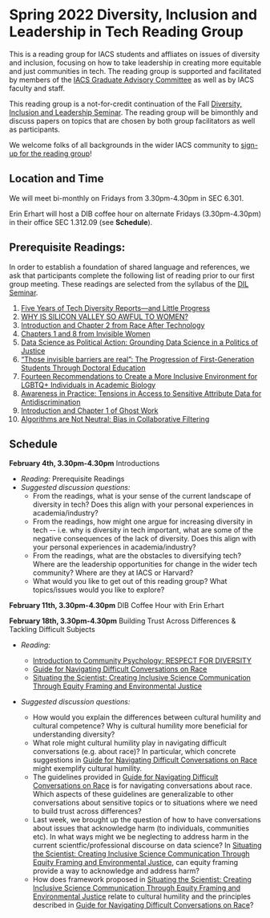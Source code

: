 # Spring 2022 Diversity, Inclusion and Leadership in Tech Reading Group
This is a reading group for IACS students and affliates on issues of diversity and inclusion, focusing on how to take leadership in creating more equitable and just communities in tech. The reading group is supported and facilitated by members of the [IACS Graduate Advisory Committee](https://iacs-gac.github.io/pages/about.html) as well as by IACS faculty and staff.

This reading group is a not-for-credit continuation of the Fall [Diversity, Inclusion and Leadership Seminar](https://onefishy.github.io/DIL_in_tech/). The reading group will be bimonthly and discuss papers on topics that are chosen by both group facilitators as well as participants. 

We welcome folks of all backgrounds in the wider IACS community to [sign-up for the reading group](https://forms.gle/JdwvyXTbErmSM99c6)!

## Location and Time
We will meet bi-monthly on Fridays from 3.30pm-4.30pm in SEC 6.301.

Erin Erhart will host a DIB coffee hour on alternate Fridays (3.30pm-4.30pm) in their office SEC 1.312.09 (see **Schedule**).

## Prerequisite Readings:
In order to establish a foundation of shared language and references, we ask that participants complete the following list of reading prior to our first group meeting. These readings are selected from the syllabus of the [DIL Seminar](https://onefishy.github.io/DIL_in_tech/).

1. [Five Years of Tech Diversity Reports—and Little Progress](https://www.wired.com/story/five-years-tech-diversity-reports-little-progress/)
2. [WHY IS SILICON VALLEY SO AWFUL TO WOMEN?](https://www.theatlantic.com/magazine/archive/2017/04/why-is-silicon-valley-so-awful-to-women/517788/)
3. [Introduction and Chapter 2 from Race After Technology](https://www.ruhabenjamin.com/race-after-technology)
4. [Chapters 1 and 8 from Invisible Women](https://carolinecriadoperez.com/book/invisible-women/)
5. [Data Science as Political Action: Grounding Data Science in a Politics of Justice](https://arxiv.org/abs/1811.03435)
6. [“Those invisible barriers are real”: The Progression of First-Generation Students Through Doctoral Education](https://www.tandfonline.com/doi/abs/10.1080/10665684.2011.529791?journalCode=ueee20)
7. [Fourteen Recommendations to Create a More Inclusive Environment for LGBTQ+ Individuals in Academic Biology](https://www.lifescied.org/doi/10.1187/cbe.20-04-0062)
8. [Awareness in Practice: Tensions in Access to Sensitive Attribute Data for Antidiscrimination](https://arxiv.org/pdf/1912.06171.pdf)
9. [Introduction and Chapter 1 of Ghost Work](https://ghostwork.info)
10. [Algorithms are Not Neutral: Bias in Collaborative Filtering](https://arxiv.org/abs/2105.01031)

## Schedule

**February 4th, 3.30pm-4.30pm** Introductions

- *Reading:* Prerequisite Readings
- *Suggested discussion questions:*  
  - From the readings, what is your sense of the current landscape of diversity in tech? Does this align with your personal experiences in academia/industry?
  - From the readings, how might one argue for increasing diversity in tech -- i.e. why is diversity in tech important, what are some of the negative consequences of the lack of diversity. Does this align with your personal experiences in academia/industry?
  - From the readings, what are the obstacles to diversifying tech? Where are the leadership opportunities for change in the wider tech community? Where are they at IACS or Harvard?
  - What would you like to get out of this reading group? What topics/issues would you like to explore?

**February 11th, 3.30pm-4.30pm** DIB Coffee Hour with Erin Erhart

**February 18th, 3.30pm-4.30pm** Building Trust Across Differences & Tackling Difficult Subjects

- *Reading:* 
  - [Introduction to Community Psychology: RESPECT FOR DIVERSITY](https://press.rebus.community/introductiontocommunitypsychology/chapter/respect-for-diversity/)
  - [Guide for Navigating Difficult Conversations on Race](https://www.utc.edu/sites/default/files/2020-08/UTC%20Race%20Discussion%20Guide%20%28Aug%202020%29.pdf)
  - [Situating the Scientist: Creating Inclusive Science Communication Through Equity Framing and Environmental Justice](https://www.frontiersin.org/articles/10.3389/fcomm.2020.00006/full)

- *Suggested discussion questions:*
  - How would you explain the differences between cultural humility and cultural competence? Why is cultural humility more beneficial for understanding diversity? 
  - What role might cultural humility play in navigating difficult conversations (e.g. about race)? In particular, which concrete suggestions in [Guide for Navigating Difficult Conversations on Race](https://www.utc.edu/sites/default/files/2020-08/UTC%20Race%20Discussion%20Guide%20%28Aug%202020%29.pdf) might exemplify cultural humility.
  - The guidelines provided in [Guide for Navigating Difficult Conversations on Race](https://www.utc.edu/sites/default/files/2020-08/UTC%20Race%20Discussion%20Guide%20%28Aug%202020%29.pdf) is for navigating conversations about race. Which aspects of these guidelines are generalizable to other conversations about sensitive topics or to situations where we need to build trust across differences?
  - Last week, we brought up the question of how to have conversations about issues that acknowledge harm (to individuals, communities etc). In what ways might we be neglecting to address harm in the current scientfic/professional discourse on data science? In [Situating the Scientist: Creating Inclusive Science Communication Through Equity Framing and Environmental Justice](https://www.frontiersin.org/articles/10.3389/fcomm.2020.00006/full), can equity framing provide a way to acknowledge and address harm?
  - How does framework proposed in [Situating the Scientist: Creating Inclusive Science Communication Through Equity Framing and Environmental Justice](https://www.frontiersin.org/articles/10.3389/fcomm.2020.00006/full) relate to cultural humility and the principles described in [Guide for Navigating Difficult Conversations on Race](https://www.utc.edu/sites/default/files/2020-08/UTC%20Race%20Discussion%20Guide%20%28Aug%202020%29.pdf)?
